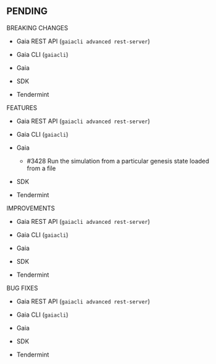 ## PENDING

BREAKING CHANGES

* Gaia REST API (`gaiacli advanced rest-server`)

* Gaia CLI  (`gaiacli`)

* Gaia

* SDK

* Tendermint


FEATURES

* Gaia REST API (`gaiacli advanced rest-server`)

* Gaia CLI  (`gaiacli`)

* Gaia
  * \#3428 Run the simulation from a particular genesis state loaded from a file

* SDK

* Tendermint


IMPROVEMENTS

* Gaia REST API (`gaiacli advanced rest-server`)

* Gaia CLI  (`gaiacli`)

* Gaia

* SDK

* Tendermint


BUG FIXES

* Gaia REST API (`gaiacli advanced rest-server`)

* Gaia CLI  (`gaiacli`)

* Gaia

* SDK

* Tendermint

